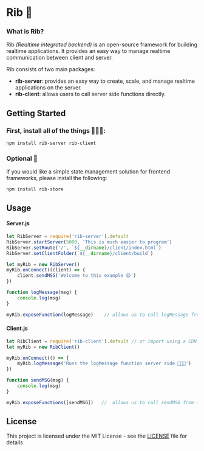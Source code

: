 # Rib 🥩

### What is Rib?
Rib *(Realtime integrated backend)* is an open-source framework for building realtime applications. 
It provides an easy way to manage realtime communication between client and server.

Rib consists of two main packages:
- **rib-server**: provides an easy way to create, scale, and manage realtime applications on the server.
- **rib-client**: allows users to call server side functions directly.

## Getting Started
### First, install all of the things 👨🏻‍💻:
```
npm install rib-server rib-client
```

### Optional 🏬
If you would like a simple state management solution for frontend frameworks, please install the following:
```
npm install rib-store
```

## Usage
#### Server.js
```js
let RibServer = require('rib-server').default
RibServer.startServer(5000, 'This is much easier to program')
RibServer.setRoute('/', `${__dirname}/client/index.html`)
RibServer.setClientFolder(`${__dirname}/client/build`)

let myRib = new RibServer()
myRib.onConnect((client) => {
    client.sendMSG('Welcome to this example 😃')
})

function logMessage(msg) {
    console.log(msg)
}

myRib.exposeFunction(logMessage)    // allows us to call logMessage from the client
```

#### Client.js
```js
let RibClient = require('rib-client').default // or import using a CDN
let myRib = new RibClient()

myRib.onConnect(() => {
    myRib.logMessage('Runs the logMessage function server side 👨🏻‍💻')
})

function sendMSG(msg) {
    console.log(msg)
}

myRib.exposeFunctions([sendMSG])   //  allows us to call sendMSG from the server
```


## License
This project is licensed under the MIT License - see the [LICENSE](LICENSE) file for details
